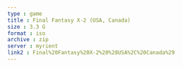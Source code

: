 ```yaml
---
type : game
title : Final Fantasy X-2 (USA, Canada)
size : 3.3 G
format : iso
archive : zip
server : myrient
link2 : Final%20Fantasy%20X-2%20%28USA%2C%20Canada%29
---
```

